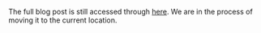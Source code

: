 The full blog post is still accessed through [here](https://www.1onepsilon.com/single-post/2017/04/21/False-Positives-False-Negatives-Dingos-and-Goats). We are in the process of moving it to the current location.